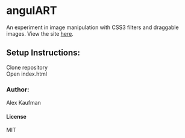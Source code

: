 # angulART
An experiment in image manipulation with CSS3 filters and draggable images. View the site [here](https://alexkaufman06.github.io/angulART).
## Setup Instructions:

Clone repository  
Open index.html

### Author:
Alex Kaufman  

#### License
MIT
